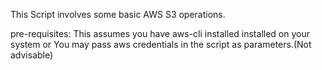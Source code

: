This Script involves some basic AWS S3 operations.

pre-requisites:
This assumes you have aws-cli installed installed on your system
or
You may pass aws credentials in the script as parameters.(Not advisable)